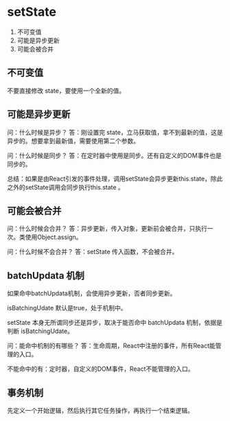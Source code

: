 # setState
1. 不可变值
2. 可能是异步更新
3. 可能会被合并


## 不可变值
不要直接修改 state，要使用一个全新的值。


## 可能是异步更新

问：什么时候是异步？
答：刚设置完 state，立马获取值，拿不到最新的值，这是异步的。想要拿到最新值，需要使用第二个参数。

问：什么时候是同步？
答：在定时器中使用是同步。还有自定义的DOM事件也是同步的。

总结：如果是由React引发的事件处理，调用setState会异步更新this.state，除此之外的setState调用会同步执行this.state 。


## 可能会被合并

问：什么时候会合并？
答：异步更新，传入对象，更新前会被合并，只执行一次。类使用Object.assign。

问：什么时候不会合并？
答：setState 传入函数，不会被合并。


## batchUpdata 机制
如果命中batchUpdata机制，会使用异步更新，否者同步更新。

isBatchingUdate 默认是true，处于机制中。

setState 本身无所谓同步还是异步，取决于能否命中 batchUpdata 机制，依据是判断 isBatchingUdate。

问：能命中机制的有哪些？
答：生命周期，React中注册的事件，所有React能管理的入口。

不能命中的有：定时器，自定义的DOM事件，React不能管理的入口。


## 事务机制
先定义一个开始逻辑，然后执行其它任务操作，再执行一个结束逻辑。